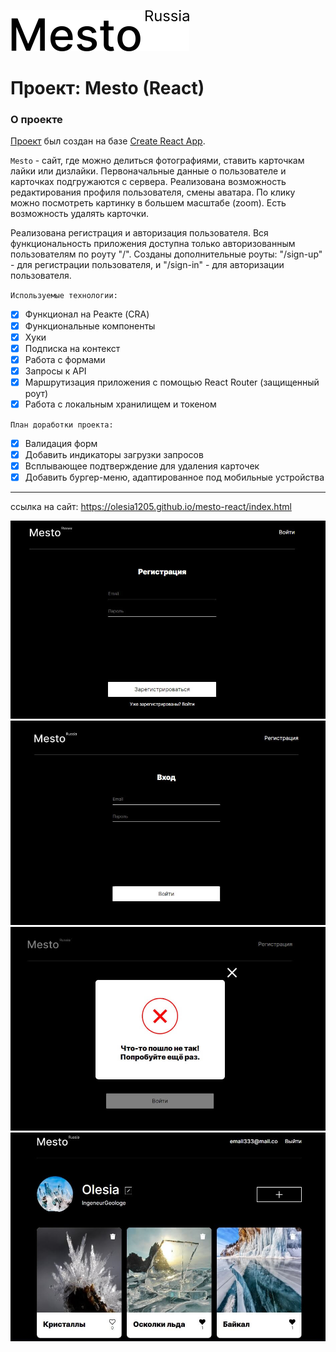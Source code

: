[![LOGO](src/images/header-logo-black.svg)](https://olesia1205.github.io/mesto-react/index.html "Я ♥ ПУТЕШЕСТВОВАТЬ!")
# Проект: Mesto (React)

### О проекте

[Проект](https://olesia1205.github.io/mesto-react/index.html) был создан на базе [Create React App](https://github.com/facebook/create-react-app).

`Mesto` - сайт, где можно делиться фотографиями, ставить карточкам лайки или дизлайки.
Первоначальные данные о пользователе и карточках подгружаются с сервера.
Реализована возможность редактирования профиля пользователя, смены аватара.
По клику можно посмотреть картинку в большем масштабе (zoom).
Есть возможность удалять карточки.

Реализована регистрация и авторизация пользователя. Вся функциональность приложения
доступна только авторизованным пользователям по роуту "/".
Созданы дополнительные роуты:
 "/sign-up" - для регистрации пользователя, и
 "/sign-in" - для авторизации пользователя.

 `Используемые технологии:`

- [x] Функционал на Реакте (CRA)
- [x] Функциональные компоненты
- [x] Хуки
- [x] Подписка на контекст
- [x] Работа с формами
- [x] Запросы к API
- [x] Маршрутизация приложения с помощью React Router (защищенный роут)
- [x] Работа с локальным хранилищем и токеном

 `План доработки проекта:`

- [x] Валидация форм
- [x] Добавить индикаторы загрузки запросов
- [x] Всплывающее подтверждение для удаления карточек
- [x] Добавить бургер-меню, адаптированное под мобильные устройства

***

ссылка на сайт: https://olesia1205.github.io/mesto-react/index.html

![screenshot](src/images/screenshot-4.jpg)
![screenshot](src/images/screenshot-3.jpg)
![screenshot](src/images/screenshot-5.jpg)
![screenshot](src/images/screenshot-2.jpg)
